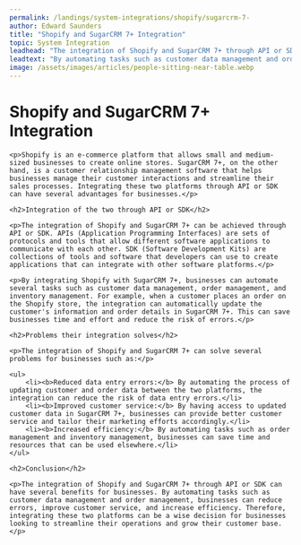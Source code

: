 ```yaml
---
permalink: /landings/system-integrations/shopify/sugarcrm-7-
author: Edward Saunders
title: "Shopify and SugarCRM 7+ Integration"
topic: System Integration
leadhead: "The integration of Shopify and SugarCRM 7+ through API or SDK can have several benefits for businesses"
leadtext: "By automating tasks such as customer data management and order management, businesses can reduce errors, improve customer service, and increase efficiency. Therefore, integrating these two platforms can be a wise decision for businesses looking to streamline their operations and grow their customer base."
image: /assets/images/articles/people-sitting-near-table.webp
---
```

<div class="arttext">	<h1>Shopify and SugarCRM 7+ Integration</h1>

	<p>Shopify is an e-commerce platform that allows small and medium-sized businesses to create online stores. SugarCRM 7+, on the other hand, is a customer relationship management software that helps businesses manage their customer interactions and streamline their sales processes. Integrating these two platforms through API or SDK can have several advantages for businesses.</p>

	<h2>Integration of the two through API or SDK</h2>

	<p>The integration of Shopify and SugarCRM 7+ can be achieved through API or SDK. APIs (Application Programming Interfaces) are sets of protocols and tools that allow different software applications to communicate with each other. SDK (Software Development Kits) are collections of tools and software that developers can use to create applications that can integrate with other software platforms.</p>

	<p>By integrating Shopify with SugarCRM 7+, businesses can automate several tasks such as customer data management, order management, and inventory management. For example, when a customer places an order on the Shopify store, the integration can automatically update the customer's information and order details in SugarCRM 7+. This can save businesses time and effort and reduce the risk of errors.</p>

	<h2>Problems their integration solves</h2>

	<p>The integration of Shopify and SugarCRM 7+ can solve several problems for businesses such as:</p>

	<ul>
		<li><b>Reduced data entry errors:</b> By automating the process of updating customer and order data between the two platforms, the integration can reduce the risk of data entry errors.</li>
		<li><b>Improved customer service:</b> By having access to updated customer data in SugarCRM 7+, businesses can provide better customer service and tailor their marketing efforts accordingly.</li>
		<li><b>Increased efficiency:</b> By automating tasks such as order management and inventory management, businesses can save time and resources that can be used elsewhere.</li>
	</ul>

	<h2>Conclusion</h2>

	<p>The integration of Shopify and SugarCRM 7+ through API or SDK can have several benefits for businesses. By automating tasks such as customer data management and order management, businesses can reduce errors, improve customer service, and increase efficiency. Therefore, integrating these two platforms can be a wise decision for businesses looking to streamline their operations and grow their customer base.</p>
</div>